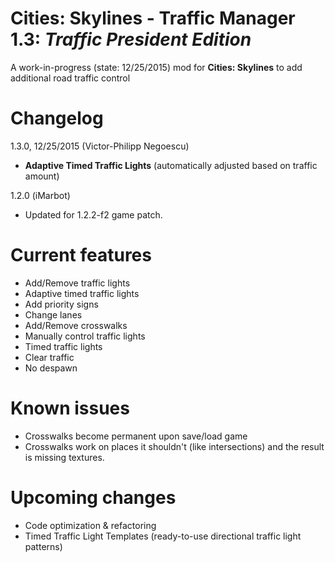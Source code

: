 # Cities: Skylines - Traffic Manager 1.3: *Traffic President Edition*
A work-in-progress (state: 12/25/2015) mod for **Cities: Skylines** to add additional road traffic control

# Changelog
1.3.0, 12/25/2015 (Victor-Philipp Negoescu)
- **Adaptive Timed Traffic Lights** (automatically adjusted based on traffic amount)

1.2.0 (iMarbot)
- Updated for 1.2.2-f2 game patch.

# Current features

- Add/Remove traffic lights
- Adaptive timed traffic lights
- Add priority signs
- Change lanes
- Add/Remove crosswalks
- Manually control traffic lights
- Timed traffic lights
- Clear traffic
- No despawn

# Known issues

- Crosswalks become permanent upon save/load game
- Crosswalks work on places it shouldn't (like intersections) and the result is missing textures.

# Upcoming changes

- Code optimization & refactoring
- Timed Traffic Light Templates (ready-to-use directional traffic light patterns)
